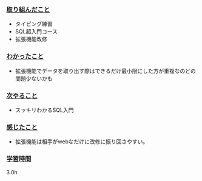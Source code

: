 ### <u>取り組んだこと</u>
- タイピング練習
- SQL超入門コース
- 拡張機能改修

### <u>わかったこと</u>
- 拡張機能でデータを取り出す際はできるだけ最小限にした方が重複なのどの問題少ないかも

### <u>次やること</u>
- スッキリわかるSQL入門

### <u>感じたこと</u>
- 拡張機能は相手がwebなだけに改修に振り回さやすい。

### <u>学習時間</u>
3.0h